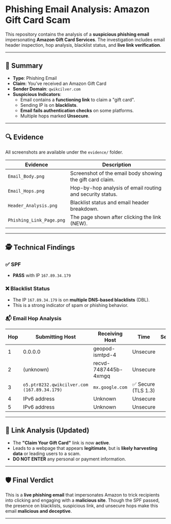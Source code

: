 # Phishing Email Analysis: Amazon Gift Card Scam

This repository contains the analysis of a **suspicious phishing email** impersonating **Amazon Gift Card Services**. The investigation includes email header inspection, hop analysis, blacklist status, and **live link verification**.

---

## 📌 Summary

- **Type**: Phishing Email
- **Claim**: You’ve received an Amazon Gift Card
- **Sender Domain**: `qwikcilver.com`
- **Suspicious Indicators**:
  - Email contains a **functioning link** to claim a "gift card".
  - Sending IP is on **blacklists**.
  - **Email fails authentication checks** on some platforms.
  - Multiple hops marked **Unsecure**.

---

## 🔍 Evidence

All screenshots are available under the `evidence/` folder.

| Evidence | Description |
|---------|-------------|
| `Email_Body.png` | Screenshot of the email body showing the gift card claim. |
| `Email_Hops.png` | Hop-by-hop analysis of email routing and security status. |
| `Header_Analysis.png` | Blacklist status and email header breakdown. |
| `Phishing_Link_Page.png` | The page shown after clicking the link (NEW). |

---

## 🕵️ Technical Findings

### ✅ SPF
- **PASS** with IP `167.89.34.179`

### ❌ Blacklist Status
- The IP `167.89.34.179` is on **multiple DNS-based blacklists** (DBL).
- This is a strong indicator of spam or phishing behavior.

### 📬 Email Hop Analysis

| Hop | Submitting Host | Receiving Host | Time | Security |
|-----|------------------|----------------|------|----------|
| 1 | 0.0.0.0 | geopod-ismtpd-4 | Unsecure |
| 2 | (unknown) | recvd-7487445b-4xmgq | Unsecure |
| 3 | `o5.ptr8232.qwikcilver.com (167.89.34.179)` | `mx.google.com` | ✅ Secure (TLS 1.3) |
| 4 | IPv6 address | Unknown | Unsecure |
| 5 | IPv6 address | Unknown | Unsecure |

---

## 🧪 Link Analysis (Updated)

- The **"Claim Your Gift Card"** link is now **active**.
- Leads to a webpage that appears **legitimate**, but is **likely harvesting data** or leading users to a scam.
- **DO NOT ENTER** any personal or payment information.

---

## 🛡️ Final Verdict

This is a **live phishing email** that impersonates Amazon to trick recipients into clicking and engaging with a **malicious site**. Though the SPF passed, the presence on blacklists, suspicious link, and unsecure hops make this email **malicious and deceptive**.

---

